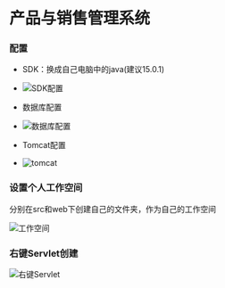 # 产品与销售管理系统

### 配置

- SDK：换成自己电脑中的java(建议15.0.1)
- ![SDK配置](https://gitee.com/soledad-x/pic-go/raw/master/Gitee图床/SDK配置.png)

- 数据库配置
- ![数据库配置](https://gitee.com/soledad-x/pic-go/raw/master/Gitee图床/数据库配置.png)

- Tomcat配置
- ![tomcat](https://gitee.com/soledad-x/pic-go/raw/master/Gitee图床/tomcat.png)

### 设置个人工作空间

分别在src和web下创建自己的文件夹，作为自己的工作空间

![工作空间](https://gitee.com/soledad-x/pic-go/raw/master/Gitee图床/工作空间.png)

### 右键Servlet创建

![右键Servlet](https://gitee.com/soledad-x/pic-go/raw/master/Gitee图床/右键Servlet.png)

